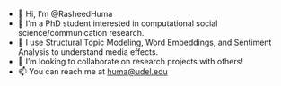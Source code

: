 - 👋 Hi, I’m @RasheedHuma
- 👀 I’m a PhD student interested in computational social science/communication research.
- 🌱 I use Structural Topic Modeling, Word Embeddings, and Sentiment Analysis to understand media effects.
- 💞️ I’m looking to collaborate on research projects with others!
- 📫 You can reach me at huma@udel.edu

<!---
RasheedHuma/RasheedHuma is a ✨ special ✨ repository because its `README.md` (this file) appears on your GitHub profile.
You can click the Preview link to take a look at your changes.
--->
